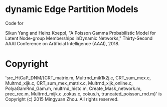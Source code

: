 # dynamic Edge Partition Models

Code for 

Sikun Yang and Heinz Koeppl, "A Poisson Gamma Probabilistic Model for Latent Node-group Memberships inDynamic Networks," Thirty-Second AAAI Conference on Artificial Intelligence (AAAI), 2018.

# Copyright

'src_HtGaP_DNM/{CRT_matrix.m, Multrnd_mik1k2j.c, CRT_sum_mex.c, Multrnd_xijk.c, CRT_sum_mex_matrix.c, Multrnd_xijk_online.c, PolyaGamRnd_Gam.m, multrnd_histc.m, Create_Mask_network.m, prec_rec.m, Multrnd_mijk.c ,cokus.c, cokus.h, truncated_poisson_rnd.m}' is Copyright (c) 2015 Mingyuan Zhou. All rights reserved. 
